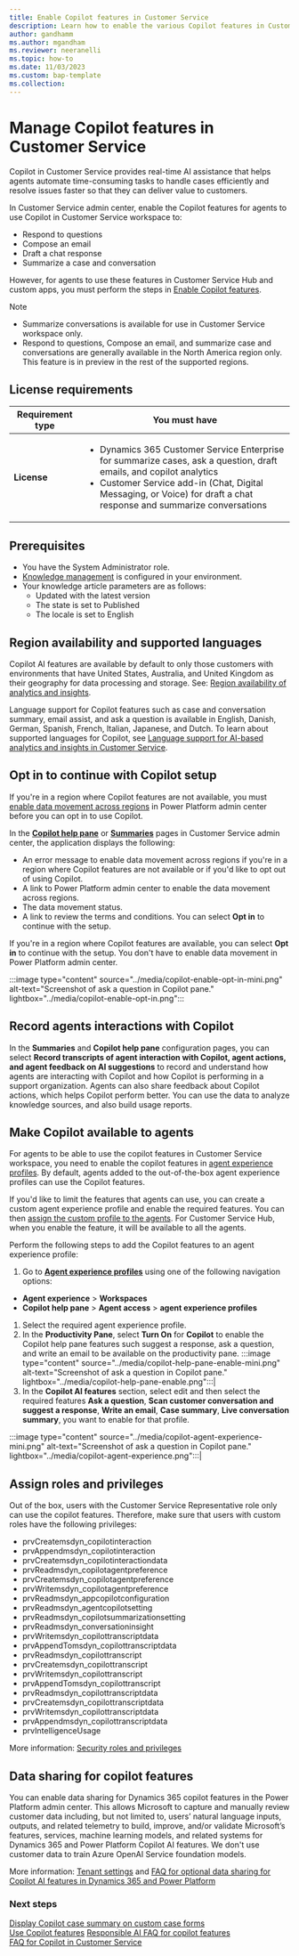 ```yaml
---
title: Enable Copilot features in Customer Service
description: Learn how to enable the various Copilot features in Customer Service.
author: gandhamm
ms.author: mgandham
ms.reviewer: neeranelli
ms.topic: how-to
ms.date: 11/03/2023
ms.custom: bap-template 
ms.collection:
---
```


# Manage Copilot features in Customer Service 

Copilot in Customer Service provides real-time AI assistance that helps agents automate time-consuming tasks to handle cases efficiently and resolve issues faster so that they can deliver value to customers.

In Customer Service admin center, enable the Copilot features for agents to use Copilot in Customer Service workspace to:
- Respond to questions
- Compose an email
- Draft a chat response
- Summarize a case and conversation

However, for agents to use these features in Customer Service Hub and custom apps, you must perform the steps in [Enable Copilot features](copilot-powerapps-settings.md#enable-copilot-features-for-custom-apps). 

> [!NOTE]
> - Summarize conversations is available for use in Customer Service workspace only.
> - Respond to questions, Compose an email, and summarize case and conversations are generally available in the North America region only. This feature is in preview in the rest of the supported regions.

## License requirements

| Requirement type | You must have |  
|-----------------------|---------|
| **License** | <ul><li>Dynamics 365 Customer Service Enterprise for summarize cases, ask a question, draft emails, and copilot analytics</li><li>Customer Service add-in (Chat, Digital Messaging, or Voice) for draft a chat response and summarize conversations</li></ul> |

## Prerequisites

- You have the System Administrator role.
- [Knowledge management](set-up-knowledge-management-embedded-knowledge-search.md#setup-overview) is configured in your environment. 
- Your knowledge article parameters are as follows:
   - Updated with the latest version
   - The state is set to Published
   - The locale is set to English

## Region availability and supported languages

Copilot AI features are available by default to only those customers with environments that have United States, Australia, and United Kingdom as their geography for data processing and storage. See: [Region availability of analytics and insights](cs-region-availability-service-limits.md#region-availability-of-analytics-and-insights).

Language support for Copilot features such as case and conversation summary, email assist, and ask a question is available in English, Danish, German, Spanish, French, Italian, Japanese, and Dutch. To learn about supported languages for Copilot, see [Language support for AI-based analytics and insights in Customer Service](cs-region-availability-service-limits.md#language-support-for-ai-based-analytics-and-insights-in-customer-service).

## Opt in to continue with Copilot setup

If you're in a region where Copilot features are not available, you must [enable data movement across regions](/power-platform/admin/geographical-availability-copilot) in Power Platform admin center before you can opt in to use Copilot.

In the [**Copilot help pane**](copilot-enable-help-pane.md) or [**Summaries**](copilot-enable-summary.md) pages in Customer Service admin center, the application displays the following:

- An error message to enable data movement across regions if you're in a region where Copilot features are not available or if you'd like to opt out of using Copilot.
- A link to Power Platform admin center to enable the data movement across regions.
- The data movement status.
- A link to review the terms and conditions. You can select **Opt in** to continue with the setup.  

If you're in a region where Copilot features are available, you can select **Opt in** to continue with the setup. You don't have to enable data movement in Power Platform admin center.

  :::image type="content" source="../media/copilot-enable-opt-in-mini.png" alt-text="Screenshot of ask a question in Copilot pane." lightbox="../media/copilot-enable-opt-in.png":::

## Record agents interactions with Copilot

In the **Summaries** and **Copilot help pane** configuration pages, you can select **Record transcripts of agent interaction with Copilot, agent actions, and agent feedback on AI suggestions** to record and understand how agents are interacting with Copilot and how Copilot is performing in a support organization. Agents can also share feedback about Copilot actions, which helps Copilot perform better. You can use the data to analyze knowledge sources, and also build usage reports.

## Make Copilot available to agents

For agents to be able to use the copilot features in Customer Service workspace, you need to enable the copilot features in [agent experience profiles](add-profile-default.md). By default, agents added to the out-of-the-box agent experience profiles can use the Copilot features.

If you'd like to limit the features that agents can use, you can create a custom agent experience profile and enable the required features. You can then [assign the custom profile to the agents](add-profile-default.md).
For Customer Service Hub, when you enable the feature, it will be available to all the agents.

Perform the following steps to add the Copilot features to an agent experience profile:

1. Go to [**Agent experience profiles**](create-agent-experience-profile.md#assign-users-templates-configure-productivity-pane-channels) using one of the following navigation options:
  - **Agent experience** > **Workspaces**
  - **Copilot help pane** > **Agent access** > **agent experience profiles**
1. Select the required agent experience profile.
1. In the **Productivity Pane**, select **Turn On** for **Copilot** to enable the Copilot help pane features such suggest a response, ask a question, and write an email to be available on the productivity pane.
  :::image type="content" source="../media/copilot-help-pane-enable-mini.png" alt-text="Screenshot of ask a question in Copilot pane." lightbox="../media/copilot-help-pane-enable.png":::|
1.  In the **Copilot AI features** section, select edit and then select  the required features **Ask a question**, **Scan customer conversation and suggest a response**, **Write an email**, **Case summary**, **Live conversation summary**, you want to enable for that profile.  

  :::image type="content" source="../media/copilot-agent-experience-mini.png" alt-text="Screenshot of ask a question in Copilot pane." lightbox="../media/copilot-agent-experience.png":::|

## Assign roles and privileges

Out of the box, users with the Customer Service Representative role only can use the copilot features. Therefore, make sure that users with custom roles have the following privileges: 

- prvCreatemsdyn_copilotinteraction 
- prvAppendmsdyn_copilotinteraction 
- prvCreatemsdyn_copilotinteractiondata  
- prvReadmsdyn_copilotagentpreference
- prvCreatemsdyn_copilotagentpreference
- prvWritemsdyn_copilotagentpreference
- prvReadmsdyn_appcopilotconfiguration
- prvReadmsdyn_agentcopilotsetting 
- prvReadmsdyn_copilotsummarizationsetting 
- prvReadmsdyn_conversationinsight
- prvWritemsdyn_copilottranscriptdata 
- prvAppendTomsdyn_copilottranscriptdata 
- prvReadmsdyn_copilottranscript 
- prvCreatemsdyn_copilottranscript 
- prvWritemsdyn_copilottranscript 
- prvAppendTomsdyn_copilottranscript 
- prvReadmsdyn_copilottranscriptdata 
- prvCreatemsdyn_copilottranscriptdata 
- prvWritemsdyn_copilottranscriptdata 
- prvAppendmsdyn_copilottranscriptdata
- prvIntelligenceUsage


More information: [Security roles and privileges](/power-platform/admin/security-roles-privileges)

## Data sharing for copilot features

You can enable data sharing for Dynamics 365 copilot features in the Power Platform admin center. This allows Microsoft to capture and manually review customer data including, but not limited to, users’ natural language inputs, outputs, and related telemetry to build, improve, and/or validate Microsoft’s features, services, machine learning models, and related systems for Dynamics 365 and Power Platform Copilot AI features. We don't use customer data to train Azure OpenAI Service foundation models. 

More information: [Tenant settings](/power-platform/admin/tenant-settings) and [FAQ for optional data sharing for Copilot AI features in Dynamics 365 and Power Platform](/power-platform/faqs-copilot-data-sharing)

### Next steps

[Display Copilot case summary on custom case forms](copilot-powerapps-settings.md)  
[Use Copilot features](../use/use-copilot-features.md)
[Responsible AI FAQ for copilot features](../implement/faq-responsible-ai-copilot.md)   
[FAQ for Copilot in Customer Service](faq-copilot-features.md)
